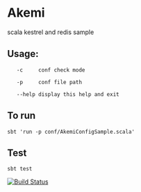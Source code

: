 Akemi
==========
scala kestrel and redis sample


Usage:
--------
       -c     conf check mode

       -p     conf file path

       --help display this help and exit

To run 
--------
    sbt 'run -p conf/AkemiConfigSample.scala'


Test
-------- 
    sbt test

[![Build Status](https://secure.travis-ci.org/yoshiori/akemi.png?branch=master)](http://travis-ci.org/yoshiori/akemi)